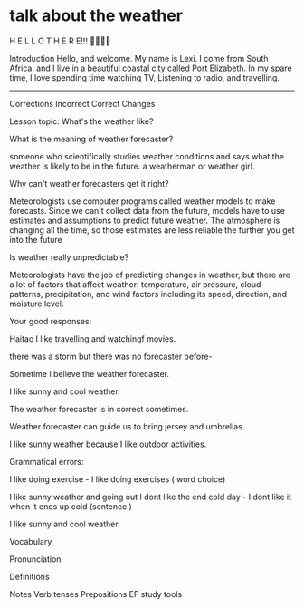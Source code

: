 # talk about the weather

H E L L O  T H E R E!!!


Introduction
Hello, and welcome. My name is Lexi. I come from South Africa, and I live in a beautiful coastal city called Port Elizabeth. In my spare time, I love spending time watching TV, Listening to radio, and travelling.
_______________________________
Corrections
Incorrect
Correct
Changes

Lesson topic: What's the weather like?

What is the meaning of weather forecaster?

someone who scientifically studies weather conditions and says what the weather is likely to be in the future. a weatherman or weather girl.

Why can't weather forecasters get it right?

Meteorologists use computer programs called weather models to make forecasts. Since we can't collect data from the future, models have to use estimates and assumptions to predict future weather. The atmosphere is changing all the time, so those estimates are less reliable the further you get into the future

Is weather really unpredictable?

Meteorologists have the job of predicting changes in weather, but there are a lot of factors that affect weather: temperature, air pressure, cloud patterns, precipitation, and wind factors including its speed, direction, and moisture level.

Your good responses:

Haitao I like travelling and watchingf movies.

there was a storm but there was no forecaster before- 

Sometime I believe the weather forecaster.

I like sunny and cool weather.

The weather forecaster is in correct sometimes.

 Weather forecaster can guide us to bring jersey and umbrellas.

I like sunny weather because I like outdoor activities.

Grammatical errors:

I like doing exercise - I like doing exercises ( word choice)

I like sunny weather and going out I dont like the end cold day - I dont like it when it ends up cold (sentence )


I like sunny and cool weather.




Vocabulary



Pronunciation



Definitions



Notes
Verb tenses
Prepositions
EF study tools

